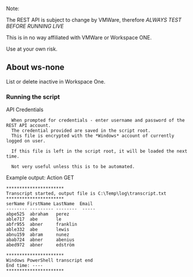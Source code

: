 Note:

The REST API is subject to change by VMWare, therefore *ALWAYS TEST BEFORE RUNNING LIVE*

This is in no way affiliated with VMWare or Workspace ONE.

Use at your own risk.

## About ws-none
List or delete inactive in Workspace One. 

### Running the script
API Credentials
```
  When prompted for credentials - enter username and password of the REST API account.
  The credential provided are saved in the script root.
  This file is encrypted with the *Windows* account of currently logged on user.
  
  If this file is left in the script root, it will be loaded the next time.
  
  Not very useful unless this is to be automated.
 ```

Example output: Action GET
```
**********************
Transcript started, output file is C:\Temp\log\transcript.txt
**********************
serName FirstName LastName  Email
-------- --------- --------  -----
abpe525  abraham   perez
able717  abe       le
abfr955  abner     franklin
able332  abe       lewis
abnu159  abram     nunez
abab724  abner     abenius
abed972  abner     edström

**********************
Windows PowerShell transcript end
End time: ----
**********************
```
